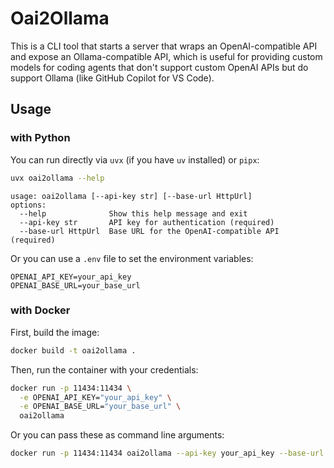 # Oai2Ollama

This is a CLI tool that starts a server that wraps an OpenAI-compatible API and expose an Ollama-compatible API,
which is useful for providing custom models for coding agents that don't support custom OpenAI APIs but do support Ollama
(like GitHub Copilot for VS Code).

## Usage

### with Python

You can run directly via `uvx` (if you have `uv` installed) or `pipx`:

```sh
uvx oai2ollama --help
```

```text
usage: oai2ollama [--api-key str] [--base-url HttpUrl]
options:
  --help              Show this help message and exit
  --api-key str       API key for authentication (required)
  --base-url HttpUrl  Base URL for the OpenAI-compatible API (required)
```

Or you can use a `.env` file to set the environment variables:

```properties
OPENAI_API_KEY=your_api_key
OPENAI_BASE_URL=your_base_url
```

### with Docker

First, build the image:

```sh
docker build -t oai2ollama .
```

Then, run the container with your credentials:

```sh
docker run -p 11434:11434 \
  -e OPENAI_API_KEY="your_api_key" \
  -e OPENAI_BASE_URL="your_base_url" \
  oai2ollama
```

Or you can pass these as command line arguments:

```sh
docker run -p 11434:11434 oai2ollama --api-key your_api_key --base-url your_base_url
```
